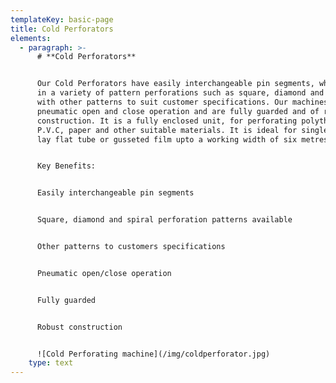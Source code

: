 ```yaml
---
templateKey: basic-page
title: Cold Perforators
elements:
  - paragraph: >-
      # **Cold Perforators**


      Our Cold Perforators have easily interchangeable pin segments, which come
      in a variety of pattern perforations such as square, diamond and spiral,
      with other patterns to suit customer specifications. Our machines have a
      pneumatic open and close operation and are fully guarded and of robust
      construction. It is a fully enclosed unit, for perforating polythene,
      P.V.C, paper and other suitable materials. It is ideal for single wound,
      lay flat tube or gusseted film upto a working width of six metres.


      Key Benefits:


      Easily interchangeable pin segments


      Square, diamond and spiral perforation patterns available


      Other patterns to customers specifications


      Pneumatic open/close operation


      Fully guarded


      Robust construction


      ![Cold Perforating machine](/img/coldperforator.jpg)
    type: text
---
```


